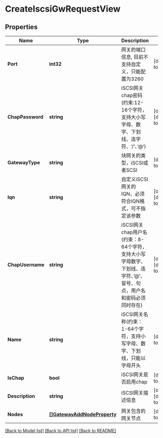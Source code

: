 # CreateIscsiGwRequestView

## Properties
Name | Type | Description | Notes
------------ | ------------- | ------------- | -------------
**Port** | **int32** | 网关的端口信息, 目前不支持自定义，只能配置为3260 | [default to null]
**ChapPassword** | **string** | iSCSI网关chap密码(约束:12-16个字符，支持大小写字母、数字、下划线、连字符、‘/’、’@‘) | [optional] [default to null]
**GatewayType** | **string** | 块网关的类型，iSCSI或者SCSI | [default to null]
**Iqn** | **string** | 自定义iSCSI网关的IQN，必须符合IQN格式，可不指定该参数 | [optional] [default to null]
**ChapUsername** | **string** | iSCSI网关chap用户名(约束：8-64个字符，支持大小写字母数字、下划线、连字符、’@‘、冒号、句点，用户名和密码必须同时存在) | [optional] [default to null]
**Name** | **string** | iSCSI网关名称(约束：1-64个字符，支持小写字母、数字、下划线，只能以字母开头 | [default to null]
**IsChap** | **bool** | iSCSI网关是否启用chap | [default to null]
**Description** | **string** | iSCSI网关描述信息 | [optional] [default to null]
**Nodes** | [**[]GatewayAddNodeProperty**](GatewayAddNodeProperty.md) | 网关包含的网关节点 | [default to null]

[[Back to Model list]](../README.md#documentation-for-models) [[Back to API list]](../README.md#documentation-for-api-endpoints) [[Back to README]](../README.md)


